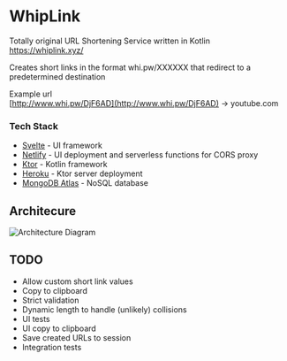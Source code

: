 # WhipLink
Totally original URL Shortening Service written in Kotlin  
https://whiplink.xyz/

Creates short links in the format whi.pw/XXXXXX that redirect to a predetermined destination

Example url  
[http://www.whi.pw/DjF6AD](http://www.whi.pw/DjF6AD) -> youtube.com

### Tech Stack
- [Svelte](https://svelte.dev/) - UI framework
- [Netlify](https://www.netlify.com/) - UI deployment and serverless functions for CORS proxy
- [Ktor](https://ktor.io/) - Kotlin framework
- [Heroku](https://heroku.com//) - Ktor server deployment
- [MongoDB Atlas](https://www.mongodb.com/cloud/atlas) - NoSQL database

## Architecure
![Architecture Diagram](https://raw.githubusercontent.com/GriffinOSI/ShortURL/master/Architecture.png?token=ACTUTB2EE5SVFQEZ2CJEGQC7VDEWY)

## TODO
- Allow custom short link values
- Copy to clipboard
- Strict validation
- Dynamic length to handle (unlikely) collisions
- UI tests
- UI copy to clipboard
- Save created URLs to session
- Integration tests
